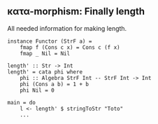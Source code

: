 κατα-morphism: Finally length
-----------------------------

All needed information for making length.

~~~
instance Functor (StrF a) =
	fmap f (Cons c x) = Cons c (f x)
	fmap _ Nil = Nil

length' :: Str -> Int
length' = cata phi where
	phi :: Algebra StrF Int -- StrF Int -> Int
	phi (Cons a b) = 1 + b
	phi Nil = 0

main = do
	l <- length' $ stringToStr "Toto"
	...
~~~
